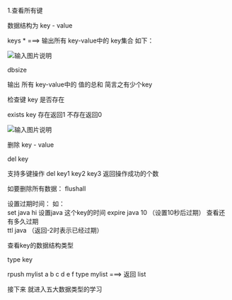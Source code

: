 1.查看所有键

数据结构为  key - value

keys *
===>  输出所有  key-value中的  key集合
如下：

![输入图片说明](https://images.gitee.com/uploads/images/2020/0216/001609_0b42efbe_4955170.png "屏幕截图.png")

dbsize 

 输出  所有 key-value中的  值的总和
简言之有少个key 

检查键 key 是否存在


exists key  存在返回1  不存在返回0






![输入图片说明](https://images.gitee.com/uploads/images/2020/0216/001931_27163729_4955170.png "屏幕截图.png")



删除  key - value

del  key


支持多键操作
del key1 key2 key3
返回操作成功的个数


如要删除所有数据：
flushall



设置过期时间：
如：  
set java hi
设置java 这个key的时间
expire java 10  （设置10秒后过期）
查看还有多久过期  
ttl java  （返回-2时表示已经过期）

查看key的数据结构类型

type key

  rpush mylist a b c d e f
  type mylist ===>  返回 list

接下来 就进入五大数据类型的学习



 



